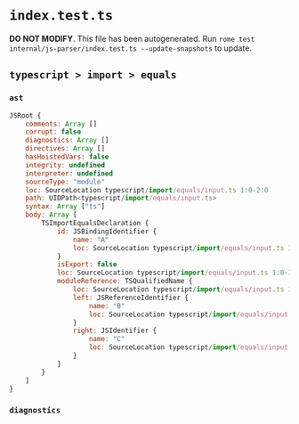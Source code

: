 # `index.test.ts`

**DO NOT MODIFY**. This file has been autogenerated. Run `rome test internal/js-parser/index.test.ts --update-snapshots` to update.

## `typescript > import > equals`

### `ast`

```javascript
JSRoot {
	comments: Array []
	corrupt: false
	diagnostics: Array []
	directives: Array []
	hasHoistedVars: false
	integrity: undefined
	interpreter: undefined
	sourceType: "module"
	loc: SourceLocation typescript/import/equals/input.ts 1:0-2:0
	path: UIDPath<typescript/import/equals/input.ts>
	syntax: Array ["ts"]
	body: Array [
		TSImportEqualsDeclaration {
			id: JSBindingIdentifier {
				name: "A"
				loc: SourceLocation typescript/import/equals/input.ts 1:7-1:8 (A)
			}
			isExport: false
			loc: SourceLocation typescript/import/equals/input.ts 1:0-1:15
			moduleReference: TSQualifiedName {
				loc: SourceLocation typescript/import/equals/input.ts 1:11-1:14
				left: JSReferenceIdentifier {
					name: "B"
					loc: SourceLocation typescript/import/equals/input.ts 1:11-1:12 (B)
				}
				right: JSIdentifier {
					name: "C"
					loc: SourceLocation typescript/import/equals/input.ts 1:13-1:14 (C)
				}
			}
		}
	]
}
```

### `diagnostics`

```

```
